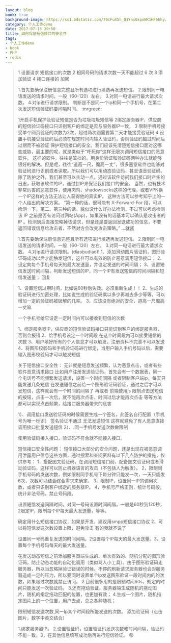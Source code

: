 ```yaml
---
layout: blog
book: true
background-image: https://ss1.bdstatic.com/70cFuXSh_Q1YnxGkpoWK1HF6hhy/it/u=3896802976,709729553&fm=27&gp=0.jpg
category: 个人工作demo
date: 2017-07-15 20:50
title: 如何保证短信接口的安全性 
tags:
- 个人工作demo
- book
- PHP
- redis
---
```

> 1 设置请求 短信接口的次数 2 相同号码的请求次数一天不能超过 6 次 3 添加验证 4 接口连接的 加密 
>
>1.首先要确保注册信息完整且所有选项进行填选再发送短信。 2.限制同一电话发送的请求时间，一般（60-120）左右。 3.对同一电话进行最大请求次数。 4.对ip进行请求限制。 
>判断是不是同一个ip和同一个手机号，在第二次发送短信验证码要间隔时间。 :mrgreen:
>
>1开启手机保护及验证短信是否为垃圾垃圾短信等 2绑定服务器IP，供应商的短信验证码接口只识别客户的绑定是否与服务器IP一致， 3 限制手机号接受单个网页验证的次数为2次，超过两次则需要第二天才能接受验证码 4 设置手机接受验证码后必须在规定时间内输入验证码，否则验证码超过时间后过期而不被验证
>保护短信接口的安全。我们应该先清楚短信接口面对这哪些威胁，最主要的呢，就是类似于“呼死你”这样无限次调用短信接口的恶意软件。 这样的软件，往往是笨拙的。用身份验证和验证码两种办法就能够很好的解决。但是呢，往往“道高一尺，魔高一丈”，很多恶意软件也能够对验证码进行识别或者读取。所以我们可以用动态验证码，甚至语音验证码。 除了防护之外，我们甚至可以主动一点。通过该软件访问我们接口时产生的日志，获取该软件的IP，通过封IP来保证我们接口的安全。 当然，也有技术非常厉害的恶意软件，使用肉鸡，shadowsocks这样的代理，或者VPN换一个IP这样的方法无法让人获得他的真实IP。 这种方法可以参考知乎上的一个人给出的解决方案。 “第一种的话，很可能有 X-Forward-For 段，可以检测一下，第二、第三种的话，貌似没什么好办法检测。不过可以考虑检测该 IP 之前是否有访问过网站(App)，如果没有的话基本可以确认是攻击者的 IP 。检测到后直接忽略掉该请求，但是还是要返回发送成功的信息，不要返回错误信息给攻击者，不然对方会改变攻击策略。” ...就酱 
>
>1.首先要确保注册信息完整且所有选项进行填选再发送短信。 2.限制同一电话发送的请求时间，一般（60-120）左右。 3.对同一电话进行最大请求次数。 4.对ip进行请求限制。(diaobudiao)! 
> 1、添加滑动图片验证码，图形验证码成功以后才能触发短信，这样可以有效的防止恶意调用短信接口； 2、设定向每个手机号每天的最大发送量，并设定发送的时间间隔； 3、设置短信发送时间间隔，判断发送短信的IP，同一个IP有发送短信的时间间隔和短信发送量；
回复

>
>1、设置短信过期时间，比如说60秒后失效。必须重新生成！！ 2、生成的验证码进行加密处理，比如说生成的验证码乘以多少再减去多少等等，可以增加一定的验证码被破解的几率。 3、应该没有绝对的安全，道高一尺魔高一丈嘛 
>
>一个手机号给它设定一定时间内可以接收到短信的次数 
>
>1、绑定服务器IP，供应商的短信验证码接口只能识别客户的绑定服务器，否则会报错 2、给手机号设定一个时间段 在这个时间段内可以接受短信的次数 3、用户填好所有的个人信息才可以触发，注册资料不完善不可以发送 4、将图形校验码和手机验证码进行绑定，当用户输入手机号码以后，需要输入图形校验码才可以触发短信 
>
>关于短信接口安全性： 无非就是短息发送频繁，认为恶意点击，或者有些软件恶意请求接口 比如用户注册发送验证码，首先会有一个数据表，同一个电话号不能频繁发送请求，设置一个时间间隔 或者限制客户端ip，每天只能发送几条短信 在发送短信之前给一个图形验证码验证，通过之后才可以发短信，这样就会有一个时间的间隔了 再或者 前端使用js 限制点击送短信的按钮，点击一次后，就不能再次点击，时间过后才能再次点击 等等方法都可以实现点击频繁，给接口服务器带来的危害 
>
>1）、调用接口发送验证码的时候需要生成一个签名，此签名自行配置（手机号为唯一标识） 签名验证不通过 无法发送短信 这样就避免了有人恶意直接调用接口批量发送短信 2）、.同一手机号发送次数做限制 
>
>使用验证码接入接口，验证码不符合就不能接入接口。
>
>短信接口安全性问题： 短信接口大部分的安全问题，还是出现在被恶意调用泄露用户信息这些方面，通过搜索和查阅资料有以下几点防护的措施，仅供参考： 1，搭配图文验证码，在调用短信接口前，配备图文验证码或者滑动验证码，这样可以防止机器语言的攻击（不包括人为触发）。 2，限制同手机号码的发送次数，例如限制同手机号下每分钟只能发一次，一天只能发6次，次数可以结合综合需求来确定。 3，限制IP，设置同一IP的调用次数，或者只识别客户绑定的服务器IP。 4，手机号严格正则，统计号码段，统计非法号码，禁止号码段。 
>
>设置短信发送间隔时间，对同一号码设置时间间隔，一般是60秒到120秒，2限定IP，限制每个IP每天最大发送量，等等。 
>
>确定用什么短信接口协议，如果是开发，建议用smpp短信接口协议 2、可以将短信发送次数设置上限，避免攻击 有的我就不说了 
>
>设置同一号码重复发送的时间间隔。2设置每个IP每天的最大发送量。3、设置每个手机号码每天的最大发送量。
>
>在发送动态短信之前添加服务器端生成的、单次有效的、随机分配的图形验证码。防止动态功能的自动化调用（类似骂人小工具）。由于图形验证码走服务器，所以当忽略掉验证错误的时候，不停的刷新请求服务器也会对服务器造成一定的压力，所以要同时设置单个ip发送图形验证一段时间内的的次数，如果超过次数就禁止访问。 2.目前很多用的是限制时间60s，规定的时间只能发送一次验证码。 3.还有拖动验证，服务器端生成随机的拖动图片，随机的指定拖动匹配的位置，也更加有效； 4.生成一个图片，随机指定图片上的一个位置，用户去点，总之各种随机； 	
>
>限制短信发送次数,同一Ip某个时间段所能发送的次数。 添加验证码（点击图片，数字中英文结合） 
>
>1.绑定服务器IP。 2.设置验证码，设置验证码发送次数和时间间隔，验证码不能一致。3，在其他信息填写成功后再进行短信验证。 😛 




